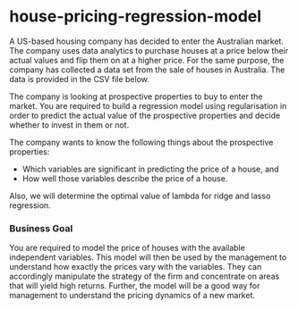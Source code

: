 # house-pricing-regression-model
A US-based housing company has decided to enter the Australian market. The company uses data analytics to purchase houses at a price below their actual 
values and flip them on at a higher price. For the same purpose, the company has collected a data set from the sale of houses in Australia. The data is 
provided in the CSV file below.

The company is looking at prospective properties to buy to enter the market. You are required to build a regression model using regularisation in order to 
predict the actual value of the prospective properties and decide whether to invest in them or not.

The company wants to know the following things about the prospective properties:
- Which variables are significant in predicting the price of a house, and
- How well those variables describe the price of a house.

Also, we will determine the optimal value of lambda for ridge and lasso regression.

### Business Goal
You are required to model the price of houses with the available independent variables. This model will then be used by the management to understand how 
exactly the prices vary with the variables. They can accordingly manipulate the strategy of the firm and concentrate on areas that will yield high 
returns. Further, the model will be a good way for management to understand the pricing dynamics of a new market.
